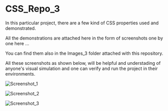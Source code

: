 # CSS_Repo_3

In this particular project, there are a few kind of CSS properties used and demonstrated.

All the demonstrations are attached here in the form of screenshots one by one here ... 

You can find them also in the Images_3 folder attached with this repository.

All these screenshots as shown below, will be helpful and understading of anyone's visual simulation and one can verify and run the project in their environments.

![Screenshot_1](https://user-images.githubusercontent.com/65014749/87184635-fd4a9e00-c305-11ea-90b7-c0ddb433ed47.png)

![Screenshot_2](https://user-images.githubusercontent.com/65014749/87184738-2d923c80-c306-11ea-9f13-efa7f6616d9e.png)

![Screenshot_3](https://user-images.githubusercontent.com/65014749/87184786-469aed80-c306-11ea-84ba-1b27ccff73ca.png)

